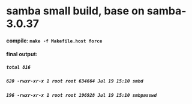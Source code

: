 # samba small build, base on samba-3.0.37
#### compile: `make -f Makefile.host force`
#### final output:
##### `total 816`
##### `620 -rwxr-xr-x 1 root root 634664 Jul 19 15:10 smbd`
##### `196 -rwxr-xr-x 1 root root 196928 Jul 19 15:10 smbpasswd`
